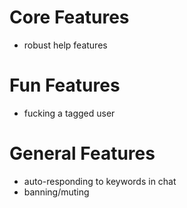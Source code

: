 # Core Features
- robust help features

# Fun Features
- fucking a tagged user

# General Features
- auto-responding to keywords in chat
- banning/muting